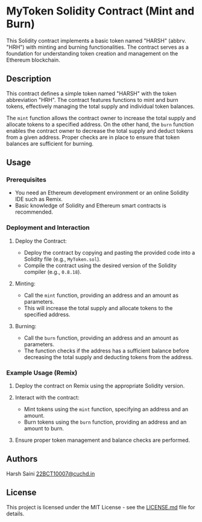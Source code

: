 # MyToken Solidity Contract (Mint and Burn)

This Solidity contract implements a basic  token named "HARSH" (abbrv. "HRH") with minting and burning functionalities. The contract serves as a foundation for understanding token creation and management on the Ethereum blockchain.

## Description

This contract defines a simple token named "HARSH" with the token abbreviation "HRH". The contract features functions to mint and burn tokens, effectively managing the total supply and individual token balances.

The `mint` function allows the contract owner to increase the total supply and allocate tokens to a specified address. On the other hand, the `burn` function enables the contract owner to decrease the total supply and deduct tokens from a given address. Proper checks are in place to ensure that token balances are sufficient for burning.

## Usage

### Prerequisites

- You need an Ethereum development environment or an online Solidity IDE such as Remix.
- Basic knowledge of Solidity and Ethereum smart contracts is recommended.

### Deployment and Interaction

1. Deploy the Contract:
   - Deploy the contract by copying and pasting the provided code into a Solidity file (e.g., `MyToken.sol`).
   - Compile the contract using the desired version of the Solidity compiler (e.g., `0.8.18`).

2. Minting:
   - Call the `mint` function, providing an address and an amount as parameters.
   - This will increase the total supply and allocate tokens to the specified address.

3. Burning:
   - Call the `burn` function, providing an address and an amount as parameters.
   - The function checks if the address has a sufficient balance before decreasing the total supply and deducting tokens from the address.

### Example Usage (Remix)

1. Deploy the contract on Remix using the appropriate Solidity version.

2. Interact with the contract:
   - Mint tokens using the `mint` function, specifying an address and an amount.
   - Burn tokens using the `burn` function, providing an address and an amount to burn.

3. Ensure proper token management and balance checks are performed.

## Authors

Harsh Saini
22BCT10007@cuchd.in

## License

This project is licensed under the MIT License - see the [LICENSE.md](LICENSE.md) file for details.
